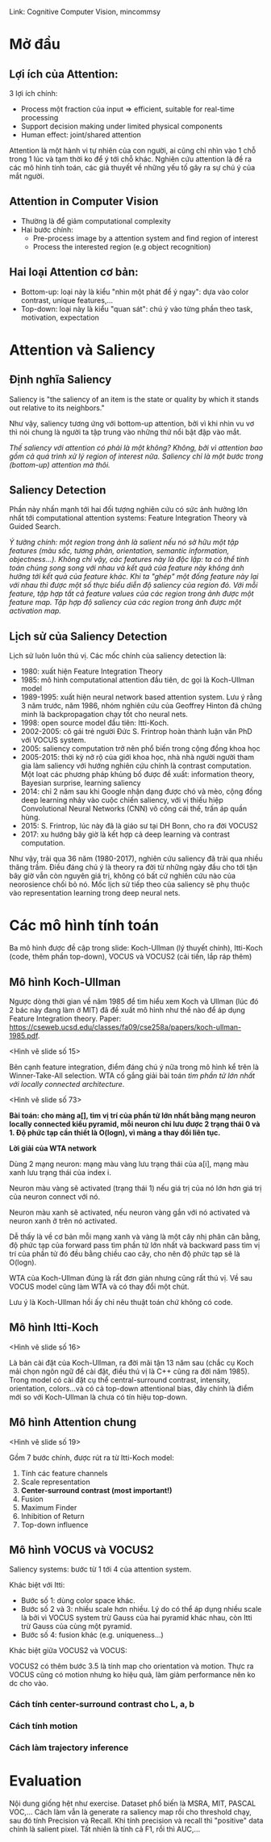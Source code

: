Link: Cognitive Computer Vision, mincommsy

# Mở đầu
## Lợi ích của Attention:

3 lợi ích chính:

- Process một fraction của input => efficient, suitable for real-time processing
- Support decision making under limited physical components
- Human effect: joint/shared attention

Attention là một hành vi tự nhiên của con người, ai cũng chỉ nhìn vào 1 chỗ trong 1 lúc và tạm thời ko để ý tới chỗ khác. Nghiên cứu attention là đề ra các mô hình tính toán, các giả thuyết về những yếu tố gây ra sự chú ý của mắt người.

## Attention in Computer Vision

- Thường là để giảm computational complexity
- Hai bước chính:
  + Pre-process image by a attention system and find region of interest
  + Process the interested region (e.g object recognition)
  
## Hai loại Attention cơ bản:
- Bottom-up: loại này là kiểu "nhìn một phát để ý ngay": dựa vào color contrast, unique features,...
- Top-down: loại này là kiểu "quan sát": chú ý vào từng phần theo task, motivation, expectation

# Attention và Saliency

## Định nghĩa Saliency

Saliency is "the saliency of an item is the state or quality by which it stands out relative to its neighbors."

Như vậy, saliency tương ứng với bottom-up attention, bởi vì khi nhìn vu vơ thì nói chung là người ta tập trung vào những thứ nổi bật đập vào mắt.

*Thế saliency với attention có phải là một không? Không, bởi vì attention bao gồm cả quá trình xử lý region of interest nữa. Saliency chỉ là một bước trong (bottom-up) attention mà thôi.*

## Saliency Detection

Phần này nhấn mạnh tới hai đối tượng nghiên cứu có sức ảnh hưởng lớn nhất tới computational attention systems: Feature Integration Theory và Guided Search.

*Ý tưởng chính: một region trong ảnh là salient nếu nó sở hữu một tập features (màu sắc, tương phản, orientation, semantic information, objectness...). Không chỉ vậy, các features này là độc lập: ta có thể tính toán chúng song song với nhau và kết quả của feature này không ảnh hưởng tới kết quả của feature khác. Khi ta "ghép" một đống feature này lại với nhau thì được một số thực biểu diễn độ saliency của region đó. Với mỗi feature, tập hợp tất cả feature values của các region trong ảnh được một feature map. Tập hợp độ saliency của các region trong ảnh được một activation map.*

## Lịch sử của Saliency Detection

Lịch sử luôn luôn thú vị. Các mốc chính của saliency detection là:

- 1980: xuất hiện Feature Integration Theory
- 1985: mô hình computational attention đầu tiên, dc gọi là Koch-Ullman model
- 1989-1995: xuất hiện neural network based attention system. Lưu ý rằng 3 năm trước, năm 1986, nhóm nghiên cứu của Geoffrey Hinton đã chứng minh là backpropagation chạy tốt cho neural nets. 
- 1998: open source model đầu tiên: Itti-Koch.
- 2002-2005: cô gái trẻ người Đức S. Frintrop hoàn thành luận văn PhD với VOCUS system.
- 2005: saliency computation trở nên phổ biến trong cộng đồng khoa học
- 2005-2015: thời kỳ nở rộ của giới khoa học, nhà nhà người người tham gia làm saliency với hướng nghiên cứu chính là contrast computation. Một loạt các phương pháp khủng bố được đề xuất: information theory, Bayesian surprise, learning saliency
- 2014: chỉ 2 năm sau khi Google nhận dạng được chó và mèo, cộng đồng deep learning nhảy vào cuộc chiến saliency, với vị thiếu hiệp Convolutional Neural Networks (CNN) võ công cái thế, trấn áp quần hùng.
- 2015: S. Frintrop, lúc này đã là giáo sư tại DH Bonn, cho ra đời VOCUS2
- 2017: xu hướng bây giờ là kết hợp cả deep learning và contrast computation.

Như vậy, trải qua 36 năm (1980-2017), nghiên cứu saliency đã trải qua nhiều thăng trầm. Điều đáng chú ý là theory ra đời từ những ngày đầu cho tới tận bây giờ vẫn còn nguyên giá trị, không có bất cứ nghiên cứu nào của neorosience chối bỏ nó. Mốc lịch sử tiếp theo của saliency sẽ phụ thuộc vào representation learning trong deep neural nets.

# Các mô hình tính toán

Ba mô hình được đề cập trong slide: Koch-Ullman (lý thuyết chính), Itti-Koch (code, thêm phần top-down), VOCUS và VOCUS2 (cải tiến, lắp ráp thêm)

## Mô hình Koch-Ullman
Ngược dòng thời gian về năm 1985 để tìm hiểu xem Koch và Ullman (lúc đó 2 bác này đang làm ở MIT) đã đề xuất mô hình như thế nào để áp dụng Feature Integration theory. Paper: https://cseweb.ucsd.edu/classes/fa09/cse258a/papers/koch-ullman-1985.pdf.

<Hình vẽ slide số 15>

Bên cạnh feature integration, điểm đáng chú ý nữa trong mô hình kể trên là Winner-Take-All selection. WTA cố gắng giải bài toán *tìm phần tử lớn nhất với locally connected architecture*.

<Hình vẽ slide số 73>

**Bài toán: cho mảng a[], tìm vị trí của phần tử lớn nhất bằng mạng neuron locally connected kiểu pyramid, mỗi neuron chỉ lưu được 2 trạng thái 0 và 1. Độ phức tạp cần thiết là O(logn), vì mảng a thay đổi liên tục.**

**Lời giải của WTA network**

Dùng 2 mạng neuron: mạng màu vàng lưu trạng thái của a[i], mạng màu xanh lưu trạng thái của index i.

Neuron màu vàng sẽ activated (trạng thái 1) nếu giá trị của nó lớn hơn giá trị của neuron connect với nó.

Neuron màu xanh sẽ activated, nếu neuron vàng gắn với nó activated và neuron xanh ở trên nó activated.

Dễ thấy là về cơ bản mỗi mạng xanh và vàng là một cây nhị phân cân bằng, độ phức tạp của forward pass tìm phần tử lớn nhất và backward pass tìm vị trí của phần tử đó đều bằng chiều cao cây, cho nên độ phức tạp sẽ là O(logn).

WTA của Koch-Ullman đúng là rất đơn giản nhưng cũng rất thú vị. Về sau VOCUS model cũng làm WTA và có thay đổi một chút.

Lưu ý là Koch-Ullman hồi ấy chỉ nêu thuật toán chứ không có code.

## Mô hình Itti-Koch

<Hình vẽ slide số 16>

Là bản cài đặt của Koch-Ullman, ra đời mãi tận 13 năm sau (chắc cụ Koch mải chọn ngôn ngữ để cài đặt, điều thú vị là C++ cũng ra đời năm 1985). Trong model có cài đặt cụ thể central-surround contrast, intensity, orientation, colors...và có cả top-down attentional bias, đây chính là điểm mới so với Koch-Ullman là chưa có tín hiệu top-down. 

## Mô hình Attention chung

<Hình vẽ slide số 19>

Gồm 7 bước chính, được rút ra từ Itti-Koch model:

1. Tính các feature channels
2. Scale representation
3. **Center-surround contrast (most important!)**
4. Fusion
5. Maximum Finder
6. Inhibition of Return
7. Top-down influence

## Mô hình VOCUS và VOCUS2

Saliency systems: bước từ 1 tới 4 của attention system.

Khác biệt với Itti: 

- Bước số 1: dùng color space khác.
- Bước số 2 và 3: nhiều scale hơn nhiều. Lý do có thể áp dụng nhiều scale là bởi vì VOCUS system trừ Gauss của hai pyramid khác nhau, còn Itti trừ Gauss của cùng một pyramid.
- Bước số 4: fusion khác (e.g. uniqueness...)

Khác biệt giữa VOCUS2 và VOCUS:

VOCUS2 có thêm bước 3.5 là tính map cho orientation và motion. Thực ra VOCUS cũng có motion nhưng ko hiệu quả, làm giảm performance nên ko dc cho vào.

### Cách tính center-surround contrast cho L, a, b
### Cách tính motion
### Cách làm trajectory inference

# Evaluation

Nội dung giống hệt như exercise. Dataset phổ biến là MSRA, MIT, PASCAL VOC,... Cách làm vẫn là generate ra saliency map rồi cho threshold chạy, sau đó tính Precision và Recall. Khi tính precision và recall thì "positive" data chính là salient pixel. Tất nhiên là tính cả F1, rồi thì AUC,...
